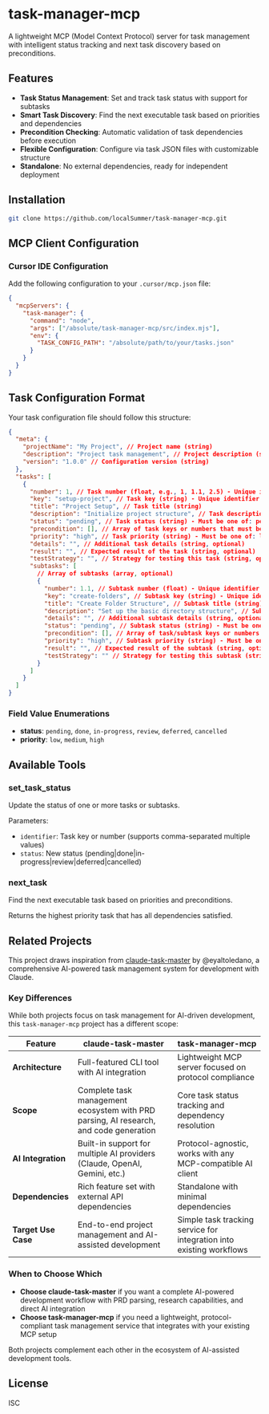 # task-manager-mcp

A lightweight MCP (Model Context Protocol) server for task management with intelligent status tracking and next task discovery based on preconditions.

## Features

- **Task Status Management**: Set and track task status with support for subtasks
- **Smart Task Discovery**: Find the next executable task based on priorities and dependencies
- **Precondition Checking**: Automatic validation of task dependencies before execution
- **Flexible Configuration**: Configure via task JSON files with customizable structure
- **Standalone**: No external dependencies, ready for independent deployment

## Installation

```bash
git clone https://github.com/localSummer/task-manager-mcp.git
```

## MCP Client Configuration

### Cursor IDE Configuration

Add the following configuration to your `.cursor/mcp.json` file:

```json
{
  "mcpServers": {
    "task-manager": {
      "command": "node",
      "args": ["/absolute/task-manager-mcp/src/index.mjs"],
      "env": {
        "TASK_CONFIG_PATH": "/absolute/path/to/your/tasks.json"
      }
    }
  }
}
```

## Task Configuration Format

Your task configuration file should follow this structure:

```json
{
  "meta": {
    "projectName": "My Project", // Project name (string)
    "description": "Project task management", // Project description (string)
    "version": "1.0.0" // Configuration version (string)
  },
  "tasks": [
    {
      "number": 1, // Task number (float, e.g., 1, 1.1, 2.5) - Unique identifier for the task
      "key": "setup-project", // Task key (string) - Unique identifier for the task
      "title": "Project Setup", // Task title (string)
      "description": "Initialize project structure", // Task description (string)
      "status": "pending", // Task status (string) - Must be one of: pending, done, in-progress, review, deferred, cancelled
      "precondition": [], // Array of task keys or numbers that must be completed before this task can be executed (array of strings/numbers)
      "priority": "high", // Task priority (string) - Must be one of: low, medium, high
      "details": "", // Additional task details (string, optional)
      "result": "", // Expected result of the task (string, optional)
      "testStrategy": "", // Strategy for testing this task (string, optional)
      "subtasks": [
        // Array of subtasks (array, optional)
        {
          "number": 1.1, // Subtask number (float) - Unique identifier for the subtask
          "key": "create-folders", // Subtask key (string) - Unique identifier for the subtask
          "title": "Create Folder Structure", // Subtask title (string)
          "description": "Set up the basic directory structure", // Subtask description (string)
          "details": "", // Additional subtask details (string, optional)
          "status": "pending", // Subtask status (string) - Must be one of: pending, done, in-progress, review, deferred, cancelled
          "precondition": [], // Array of task/subtask keys or numbers that must be completed before this subtask can be executed (array of strings/numbers)
          "priority": "high", // Subtask priority (string) - Must be one of: low, medium, high
          "result": "", // Expected result of the subtask (string, optional)
          "testStrategy": "" // Strategy for testing this subtask (string, optional)
        }
      ]
    }
  ]
}
```

### Field Value Enumerations

- **status**: `pending`, `done`, `in-progress`, `review`, `deferred`, `cancelled`
- **priority**: `low`, `medium`, `high`

## Available Tools

### set_task_status

Update the status of one or more tasks or subtasks.

Parameters:

- `identifier`: Task key or number (supports comma-separated multiple values)
- `status`: New status (pending|done|in-progress|review|deferred|cancelled)

### next_task

Find the next executable task based on priorities and preconditions.

Returns the highest priority task that has all dependencies satisfied.

## Related Projects

This project draws inspiration from [claude-task-master](https://github.com/eyaltoledano/claude-task-master) by @eyaltoledano, a comprehensive AI-powered task management system for development with Claude.

### Key Differences

While both projects focus on task management for AI-driven development, this `task-manager-mcp` project has a different scope:

| Feature             | claude-task-master                                                                    | task-manager-mcp                                                     |
| ------------------- | ------------------------------------------------------------------------------------- | -------------------------------------------------------------------- |
| **Architecture**    | Full-featured CLI tool with AI integration                                            | Lightweight MCP server focused on protocol compliance                |
| **Scope**           | Complete task management ecosystem with PRD parsing, AI research, and code generation | Core task status tracking and dependency resolution                  |
| **AI Integration**  | Built-in support for multiple AI providers (Claude, OpenAI, Gemini, etc.)             | Protocol-agnostic, works with any MCP-compatible AI client           |
| **Dependencies**    | Rich feature set with external API dependencies                                       | Standalone with minimal dependencies                                 |
| **Target Use Case** | End-to-end project management and AI-assisted development                             | Simple task tracking service for integration into existing workflows |

### When to Choose Which

- **Choose claude-task-master** if you want a complete AI-powered development workflow with PRD parsing, research capabilities, and direct AI integration
- **Choose task-manager-mcp** if you need a lightweight, protocol-compliant task management service that integrates with your existing MCP setup

Both projects complement each other in the ecosystem of AI-assisted development tools.

## License

ISC
